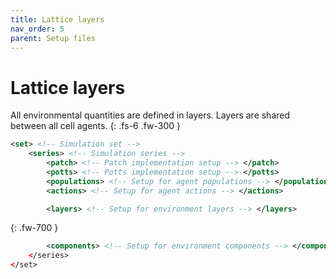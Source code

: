 ```yaml
---
title: Lattice layers
nav_order: 5
parent: Setup files
---
```


# Lattice layers

All environmental quantities are defined in layers.
Layers are shared between all cell agents.
{: .fs-6 .fw-300 }

```xml
<set> <!-- Simulation set -->
    <series> <!-- Simulation series -->
        <patch> <!-- Patch implementation setup --> </patch>
        <potts> <!-- Potts implementation setup --> </potts>
        <populations> <!-- Setup for agent populations --> </populations>
        <actions> <!-- Setup for agent actions --> </actions>
```

```xml
        <layers> <!-- Setup for environment layers --> </layers>
```
{: .fw-700 }

```xml
        <components> <!-- Setup for environment components --> </components>
    </series>
</set>
```
